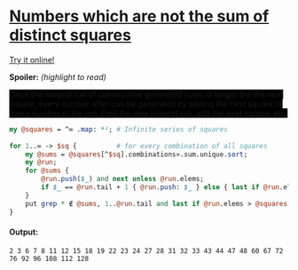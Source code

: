 [1]: https://rosettacode.org/wiki/Numbers_which_are_not_the_sum_of_distinct_squares

# [Numbers which are not the sum of distinct squares][1]

[Try it online!](https://tio.run/##jVA7TsMwGN5zik9qhraApS4MjVKxcgZEKwN/wJLjJH4gqip7uQSHYGXrUXqRkD@maUcyWIq/t2uy@rbryi3uXBOkJYcc6@P@C6KU9RLzw3eGCe5NoYzyBEdW9ZyqwB89SYrKYiEEa25WSF2DHcZvAobpnewWz1X5pIz0qjJsILUeTZg6dAglFzh1eVj3do/iQugOP6IniWBUE0i4yvpsVNtg4g9nRq9dcmrCqKiDe5ummxmkeYGhD49gNDkXUdJUumxUqALpBnkeQS@VxhUW/brRasmEFqQd9ddaOs@isxdW5ym8JBuwfuB0hnbIiWcdPF4t1ZjjuP@M1a/5Uc/JXPgfAUnbdb8)



**Spoiler:** *(highlight to read)*

<span style="foreground-color:black;background-color:black;">Once the longest run of consecutive generated sums is longer the the next square, every number after can be generated by adding the next square to every number in the run. Find the *new* longest run, add the *next* square, etc.<span>

```perl
my @squares = ^∞ .map: *²; # Infinite series of squares
 
for 1..∞ -> $sq {          # for every combination of all squares
    my @sums = @squares[^$sq].combinations».sum.unique.sort;
    my @run;
    for @sums {
        @run.push($_) and next unless @run.elems;
        if $_ == @run.tail + 1 { @run.push: $_ } else { last if @run.elems > @squares[$sq]; @run = () }
    }
    put grep * ∉ @sums, 1..@run.tail and last if @run.elems > @squares[$sq];
}
```

#### Output:
```
2 3 6 7 8 11 12 15 18 19 22 23 24 27 28 31 32 33 43 44 47 48 60 67 72 76 92 96 108 112 128
```
